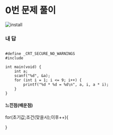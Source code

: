 # 0번 문제 풀이
![install](https://user-images.githubusercontent.com/81015704/118363567-f8164980-b5cf-11eb-9ee4-bd03e4202079.png)

### 내 답
<pre><code>
#define _CRT_SECURE_NO_WARNINGS
#include <stdio.h>

int main(void) {
	int a;
	scanf("%d", &a);
	for (int i = 1; i <= 9; i++) {
		printf("%d * %d = %d\n", a, i, a * i);
	}
}
</code></pre>


#### 느낀점(배운점)
for(초기값;조건(맞을시);이후++){
  
}
